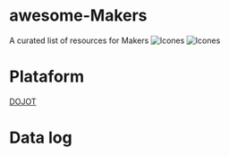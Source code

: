 # awesome-Makers
A curated list of resources for Makers
![Icones](https://github.com/IoTMakers/awesome-Makers/blob/master/figures/logo_IoTmakersCommunity.png)
![Icones](hhttps://github.com/IoTMakers/awesome-Makers/blob/master/figures/banner_iotmakers2.png)

# Plataform
[DOJOT](http://www.dojot.com.br)

# Data log
